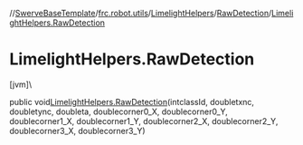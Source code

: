 //[SwerveBaseTemplate](../../../../index.md)/[frc.robot.utils](../../index.md)/[LimelightHelpers](../index.md)/[RawDetection](index.md)/[LimelightHelpers.RawDetection](-limelight-helpers.-raw-detection.md)

# LimelightHelpers.RawDetection

[jvm]\

public void[LimelightHelpers.RawDetection](-limelight-helpers.-raw-detection.md)(intclassId, doubletxnc, doubletync, doubleta, doublecorner0_X, doublecorner0_Y, doublecorner1_X, doublecorner1_Y, doublecorner2_X, doublecorner2_Y, doublecorner3_X, doublecorner3_Y)
